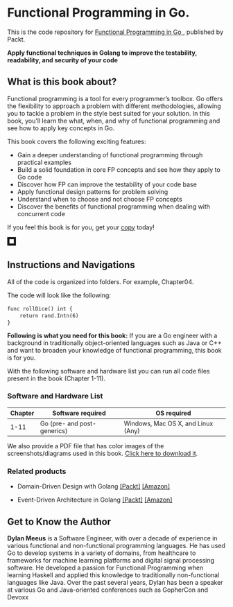 # 
# Functional Programming in Go.


<a href="https://www.packtpub.com/product/functional-programming-in-go/9781801811163?utm_source=github&utm_medium=repository&utm_campaign="><img src="https://static.packt-cdn.com/products/9781801811163/cover/smaller" alt="" height="256px" align="right"></a>

This is the code repository for [ Functional Programming in Go ](https://www.packtpub.com/product/functional-programming-in-go/9781801811163?utm_source=github&utm_medium=repository&utm_campaign=), published by Packt.

**Apply functional techniques in Golang to improve the testability, readability, and security of your code**

## What is this book about?
Functional programming is a tool for every programmer’s toolbox. Go offers the flexibility to approach a problem with different methodologies, allowing you to tackle a problem in the style best suited for your solution. In this book, you’ll learn the what, when, and why of functional programming and see how to apply key concepts in Go.

This book covers the following exciting features:
* Gain a deeper understanding of functional programming through practical examples
* Build a solid foundation in core FP concepts and see how they apply to Go code
* Discover how FP can improve the testability of your code base
* Apply functional design patterns for problem solving
* Understand when to choose and not choose FP concepts
* Discover the benefits of functional programming when dealing with concurrent code

If you feel this book is for you, get your [copy](https://www.amazon.com/dp/1801811164) today!

<a href="https://www.packtpub.com/?utm_source=github&utm_medium=banner&utm_campaign=GitHubBanner"><img src="https://raw.githubusercontent.com/PacktPublishing/GitHub/master/GitHub.png" 
alt="https://www.packtpub.com/" border="5" /></a>

## Instructions and Navigations
All of the code is organized into folders. For example, Chapter04.

The code will look like the following:
```
func rollDice() int {
    return rand.Intn(6)
}
```

**Following is what you need for this book:**
If you are a Go engineer with a background in traditionally object-oriented languages such as Java or C++ and want to broaden your knowledge of functional programming, this book is for you.

With the following software and hardware list you can run all code files present in the book (Chapter 1-11).
### Software and Hardware List
| Chapter | Software required | OS required |
| -------- | ------------------------------------ | ----------------------------------- |
| 1-11 | Go (pre- and post-generics) | Windows, Mac OS X, and Linux (Any) |


We also provide a PDF file that has color images of the screenshots/diagrams used in this book. [Click here to download it](https://packt.link/5tPDg).

### Related products
* Domain-Driven Design with Golang  [[Packt]](https://www.packtpub.com/product/domain-driven-design-with-golang/9781804613450?utm_source=github&utm_medium=repository&utm_campaign=) [[Amazon]](https://www.amazon.com/dp/1804613452)

* Event-Driven Architecture in Golang  [[Packt]](https://www.packtpub.com/product/event-driven-architecture-in-golang/9781803238012?utm_source=github&utm_medium=repository&utm_campaign=) [[Amazon]](https://www.amazon.com/dp/1803238011)



## Get to Know the Author
**Dylan Meeus**
is a Software Engineer, with over a decade of experience in various functional and non-functional programming languages. He has used Go to develop systems in a variety of domains, from healthcare to frameworks for machine learning platforms and digital signal processing software. He developed a passion for Functional Programming when learning Haskell and applied this knowledge to traditionally non-functional languages like Java. Over the past several years, Dylan has been a speaker at various Go and Java-oriented conferences such as GopherCon and Devoxx



